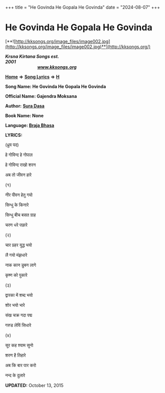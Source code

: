+++
title = "He Govinda He Gopala He Govinda"
date = "2024-08-07"
+++

# He Govinda He Gopala He Govinda
[**![http://kksongs.org/image_files/image002.jpg](http://kksongs.org/image_files/image002.jpg)**](http://kksongs.org/)

**_Krsna Kirtana Songs est. 2001_**                                                                                                                                                 **_www.kksongs.org_**

[**Home**](http://kksongs.org/) **⇒** [**Song Lyrics**](http://kksongs.org/lyrics.html) **⇒** [**H**](http://kksongs.org/songs/song_h.html)

**Song Name: He Govinda He Gopala He Govinda**

**Official Name: Gajendra Moksana**

**Author:** [**Sura Dasa**](http://kksongs.org/authors/list/suradasa.html)

**Book Name: None**

**Language: [Braja Bhasa](http://kksongs.org/language/list/braja_bhasa.html)**

**LYRICS:**

(ध्रुव पद)

हे गोविन्द हे गोपाल

हे गोविन्द राखो शरन

अब तो जीवन हारे

(१)

नीर पीवन हेतु गयो

सिन्धु के किनारे

सिन्धु बीच बसत ग्राह

चरण धरे पछारे

(२)

चार प्रहर युद्ध भयो

लै गयो मंझधारे

नाक कान डुबन लागे

कृष्ण को पुकारे

(३)

द्वारका में शब्द भयो

शोर भयो भारे

संख चक्र गदा पद्म

गरुड लेयिं सिधारे

(४)

सूर कह श्याम सुनो

शरण है तिहारे

अब कि बार पार करो

नन्द के दुलारे

**UPDATED:** October 13, 2015